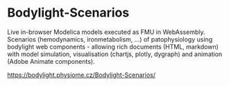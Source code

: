 # Bodylight-Scenarios
Live in-browser Modelica models executed as FMU in WebAssembly. Scenarios (hemodynamics, ironmetabolism, ...) of patophysiology using bodylight web components - allowing rich documents (HTML, markdown) with model simulation, visualisation (chartjs, plotly, dygraph) and animation (Adobe Animate components). 

https://bodylight.physiome.cz/Bodylight-Scenarios/
